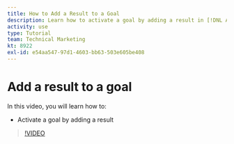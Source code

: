 ```yaml
---
title: How to Add a Result to a Goal
description: Learn how to activate a goal by adding a result in [!DNL Adobe Workfront Goals].
activity: use
type: Tutorial
team: Technical Marketing
kt: 8922
exl-id: e54aa547-97d1-4603-bb63-503e605be408
---
```

# Add a result to a goal

In this video, you will learn how to:

* Activate a goal by adding a result

>[!VIDEO](https://video.tv.adobe.com/v/335194/?quality=12)
